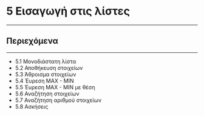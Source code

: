 # 5 Εισαγωγή στις λίστες

---

## Περιεχόμενα

---

- 5.1 Μονοδιάστατη λίστα
- 5.2 Αποθήκευση στοιχείων
- 5.3 Άθροισμα στοιχείων
- 5.4 Έυρεση MAX - MIN
- 5.5 Έυρεση MAX - MIN με θέση
- 5.6 Αναζήτηση στοιχείων
- 5.7 Αναζήτηση αριθμού στοιχείων
- 5.8 Ασκήσεις

